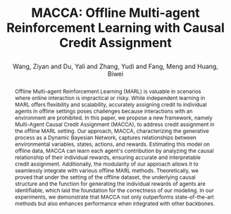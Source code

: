 ---
layout: pub
type: inproceedings
key: MACCA
title: >
    MACCA: Offline Multi-agent Reinforcement Learning with Causal Credit Assignment
author: Wang, Ziyan and Du, Yali and Zhang, Yudi and Fang, Meng and Huang, Biwei
abbr: Preprint
# equalauthor: 
# correspondence: Yali Du
# website: https://probio-dataset.github.io/
arxiv: 2312.03644
year: 2024
selected: false
priority: 10
booktitle: arXiv preprint arXiv:2312.03644
# code: https://github.com/jiemingcui/probio/
abstract: >
    Offline Multi-agent Reinforcement Learning (MARL) is valuable in scenarios where online interaction is impractical or risky. While independent learning in MARL offers flexibility and scalability, accurately assigning credit to individual agents in offline settings poses challenges because interactions with an environment are prohibited. In this paper, we propose a new framework, namely Multi-Agent Causal Credit Assignment (MACCA), to address credit assignment in the offline MARL setting. Our approach, MACCA, characterizing the generative process as a Dynamic Bayesian Network, captures relationships between environmental variables, states, actions, and rewards. Estimating this model on offline data, MACCA can learn each agent's contribution by analyzing the causal relationship of their individual rewards, ensuring accurate and interpretable credit assignment. Additionally, the modularity of our approach allows it to seamlessly integrate with various offline MARL methods. Theoretically, we proved that under the setting of the offline dataset, the underlying causal structure and the function for generating the individual rewards of agents are identifiable, which laid the foundation for the correctness of our modeling. In our experiments, we demonstrate that MACCA not only outperforms state-of-the-art methods but also enhances performance when integrated with other backbones.
bibtex: >
    @inproceedings{wang2023macca,
        title={MACCA: Offline Multi-agent Reinforcement Learning with Causal Credit Assignment},
        author={Wang, Ziyan and Du, Yali and Zhang, Yudi and Fang, Meng and Huang, Biwei},
        booktitle={arXiv preprint arXiv:2312.03644},
        year={2024}
    }
---